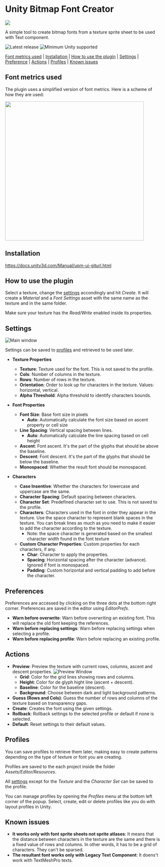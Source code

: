 # Unity Bitmap Font Creator

![](./Documentation/github-cover.png)

A simple tool to create bitmap fonts from a texture sprite sheet to be used with Text component.

![Latest release](https://img.shields.io/github/v/release/kleber-swf/unity-bitmap-font-creator?include_prereleases&style=flat)
![Minimum Unity supported](https://img.shields.io/badge/Unity-2018.3+-57b9d3.svg?style=flat&logo=unity&color=purple)

[Font metrics used](#font-metrics-used) | [Installation](#installation) | [How to use the plugin](#how-to-use-the-plugin) | [Settings](#settings) | [Preference](#preferences) | [Actions](#actions) | [Profiles](#profiles) | [Known issues](#known-issues)

## Font metrics used

The plugin uses a simplified version of font metrics. Here is a scheme of how they are used:

<img src='./Documentation/metrics.png' height='auto' width='450px'>

## Installation

https://docs.unity3d.com/Manual/upm-ui-giturl.html

## How to use the plugin

Select a texture, change the [settings](#settings) accondingly and hit _Create_. It will create a _Material_ and a _Font Settings_ asset with the same name as the texture and in the same folder.

Make sure your texture has the _Read/Write_ enabled inside its properties.

## Settings

![Main window](./Documentation/screenshot-01.png)

Settings can be saved to [profiles](#profiles) and retrieved to be used later.

-  **Texture Properties**

   -  **Texture**: Texture used for the font. This is not saved to the profile.
   -  **Cols**: Number of columns in the texture.
   -  **Rows**: Number of rows in the texture.
   -  **Orientation**: Order to look up for characters in the texture. Values: horizontal, vertical.
   -  **Alpha Threshold**: Alpha threshold to identify characters bounds.

-  **Font Properties**

   -  **Font Size**: Base font size in pixels
      -  **Auto**: Automatically calculate the font size based on ascent property or cell size
   -  **Line Spacing**: Vertical spacing between lines.
      -  **Auto**: Automatically calculate the line spacing based on cell height
   -  **Ascent**: Font ascent. It's the part of the glyphs that should be above the baseline.
   -  **Descent**: Font descent. It's the part of the glyphs that should be below the baseline.
   -  **Monospaced**: Whether the result font should be monospaced.

-  **Characters**

   -  **Case Insentive**: Whether the characters for lowercase and uppercase are the same.
   -  **Character Spacing**: Default spacing between characters.
   -  **Character Set**: Predefined character set to use. This is not saved to the profile.
   -  **Characters**: Characters used in the font in order they appear in the texture. Use the space character to represent blank spaces in the texture. You can break lines as much as you need to make it easier to add the character according to the texture.
      -  Note: the space character is generated based on the smallest character width found in the font texture
   -  **Custom Character Properties**: Custom properties for each characters, if any.
      -  **Char**: Character to apply the properties.
      -  **Spacing**: Horizontal spacing after the character (advance). Ignored if font is monospaced.
      -  **Padding**: Custom horizontal and vertical padding to add before the character.

## Preferences

Preferences are accessed by clicking on the three dots at the bottom right corner. Preferences are saved in the editor using _EditorPrefs_.

-  **Warn before overwrite**: Warn before overwriting an existing font. This will replace the old font keeping the references.
-  **Warn before replacing settings**: Warn before replacing settings when selecting a profile.
-  **Warn before replacing profile**: Warn before replacing an existing profile.

## Actions

-  **Preview**: Preview the texture with current rows, columns, ascent and descent properties. ![Preview Window](./Documentation/screenshot-02.png)
   -  **Grid**: Color for the grid lines showing rows and columns.
   -  **Height**: Color for de glyph hight line (ascent + descent).
   -  **Baseline**: Color for the baseline (descent).
   -  **Background**: Choose between dark and light background patterns.
-  **Guess (Rows and Cols)**: Guess the number of rows and columns of the texture based on transparency gaps.
-  **Create**: Creates the font using the given settings.
-  **Rollback**: Rollback settings to the selected profile or default if none is selected.
-  **Default**: Reset settings to their default values.

## Profiles

You can save profiles to retrieve them later, making easy to create patterns depending on the type of texture or font you are creating.

Profiles are saved to the each project inside the folder _Assets/Editor/Resources_.

All [settings](#settings) except for the _Texture_ and the _Character Set_ can be saved to the profile.

You can manage profiles by opening the _Profiles_ menu at the bottom left corner of the popup. Select, create, edit or delete profiles like you do with layout profiles in Unity.

## Known issues

-  **It works only with font sprite sheets not sprite atlases**: It means that the distance between characters in the texture are the same and there is a fixed value of rows and columns. In other words, it has to be a grid of characters. They can't be sparsed.
-  **The resultant font works only with Legacy Text Component**: It doens't work with TextMeshPro texts.
